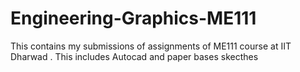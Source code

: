 # Engineering-Graphics-ME111
This contains my submissions of assignments of ME111 course at IIT Dharwad . This includes Autocad and paper bases skecthes
